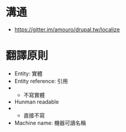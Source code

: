 # 溝通
- https://gitter.im/amouro/drupal.tw/localize

# 翻譯原則
- Entity: 實體
- Entity reference: 引用
- - 不寫實體
- Hunman readable
- - 直接不寫
- Machine name: 機器可讀名稱